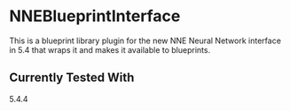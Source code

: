 # NNEBlueprintInterface
This is a blueprint library plugin for the new NNE Neural Network interface in 5.4 that wraps it and makes it available to blueprints.

## Currently Tested With
5.4.4
